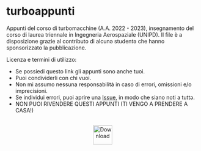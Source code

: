 # turboappunti
Appunti del corso di turbomacchine (A.A. 2022 - 2023), insegnamento del corso di laurea triennale in Ingegneria Aerospaziale (UNIPD). Il file è a disposizione grazie al contributo di alcunə studentə che hanno sponsorizzato la pubblicazione.

Licenza e termini di utilizzo:
 - Se possiedi questo link gli appunti sono anche tuoi.
 - Puoi condividerli con chi vuoi.
 - Non mi assumo nessuna responsabilità in caso di errori, omissioni e/o imprecisioni.
 - Se individui errori, puoi aprire una [Issue](https://github.com/emanuele-cason/Turboappunti/issues), in modo che siano noti a tuttə.
 - NON PUOI RIVENDERE QUESTI APPUNTI (TI VENGO A PRENDERE A CASA!)
<br/>
<div align="center">
    <!-- Latest Release -->
    <a href="https://github.com/emanuele-cason/turboappunti/raw/main/turboappunti.pdf?download=">
      <img alt="Download"
      src="https://img.shields.io/badge/TURBO-DOWNLOAD-orange"
      style="width: auto; height: 50px;">
    </a>
</div>
